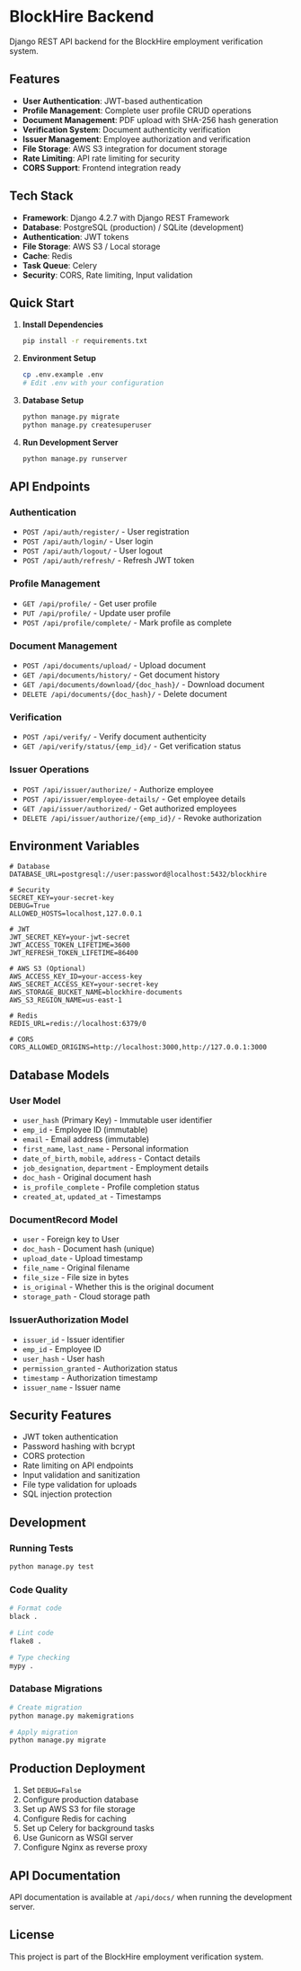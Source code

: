 # BlockHire Backend

Django REST API backend for the BlockHire employment verification system.

## Features

- **User Authentication**: JWT-based authentication
- **Profile Management**: Complete user profile CRUD operations
- **Document Management**: PDF upload with SHA-256 hash generation
- **Verification System**: Document authenticity verification
- **Issuer Management**: Employee authorization and verification
- **File Storage**: AWS S3 integration for document storage
- **Rate Limiting**: API rate limiting for security
- **CORS Support**: Frontend integration ready

## Tech Stack

- **Framework**: Django 4.2.7 with Django REST Framework
- **Database**: PostgreSQL (production) / SQLite (development)
- **Authentication**: JWT tokens
- **File Storage**: AWS S3 / Local storage
- **Cache**: Redis
- **Task Queue**: Celery
- **Security**: CORS, Rate limiting, Input validation

## Quick Start

1. **Install Dependencies**
   ```bash
   pip install -r requirements.txt
   ```

2. **Environment Setup**
   ```bash
   cp .env.example .env
   # Edit .env with your configuration
   ```

3. **Database Setup**
   ```bash
   python manage.py migrate
   python manage.py createsuperuser
   ```

4. **Run Development Server**
   ```bash
   python manage.py runserver
   ```

## API Endpoints

### Authentication
- `POST /api/auth/register/` - User registration
- `POST /api/auth/login/` - User login
- `POST /api/auth/logout/` - User logout
- `POST /api/auth/refresh/` - Refresh JWT token

### Profile Management
- `GET /api/profile/` - Get user profile
- `PUT /api/profile/` - Update user profile
- `POST /api/profile/complete/` - Mark profile as complete

### Document Management
- `POST /api/documents/upload/` - Upload document
- `GET /api/documents/history/` - Get document history
- `GET /api/documents/download/{doc_hash}/` - Download document
- `DELETE /api/documents/{doc_hash}/` - Delete document

### Verification
- `POST /api/verify/` - Verify document authenticity
- `GET /api/verify/status/{emp_id}/` - Get verification status

### Issuer Operations
- `POST /api/issuer/authorize/` - Authorize employee
- `POST /api/issuer/employee-details/` - Get employee details
- `GET /api/issuer/authorized/` - Get authorized employees
- `DELETE /api/issuer/authorize/{emp_id}/` - Revoke authorization

## Environment Variables

```env
# Database
DATABASE_URL=postgresql://user:password@localhost:5432/blockhire

# Security
SECRET_KEY=your-secret-key
DEBUG=True
ALLOWED_HOSTS=localhost,127.0.0.1

# JWT
JWT_SECRET_KEY=your-jwt-secret
JWT_ACCESS_TOKEN_LIFETIME=3600
JWT_REFRESH_TOKEN_LIFETIME=86400

# AWS S3 (Optional)
AWS_ACCESS_KEY_ID=your-access-key
AWS_SECRET_ACCESS_KEY=your-secret-key
AWS_STORAGE_BUCKET_NAME=blockhire-documents
AWS_S3_REGION_NAME=us-east-1

# Redis
REDIS_URL=redis://localhost:6379/0

# CORS
CORS_ALLOWED_ORIGINS=http://localhost:3000,http://127.0.0.1:3000
```

## Database Models

### User Model
- `user_hash` (Primary Key) - Immutable user identifier
- `emp_id` - Employee ID (immutable)
- `email` - Email address (immutable)
- `first_name`, `last_name` - Personal information
- `date_of_birth`, `mobile`, `address` - Contact details
- `job_designation`, `department` - Employment details
- `doc_hash` - Original document hash
- `is_profile_complete` - Profile completion status
- `created_at`, `updated_at` - Timestamps

### DocumentRecord Model
- `user` - Foreign key to User
- `doc_hash` - Document hash (unique)
- `upload_date` - Upload timestamp
- `file_name` - Original filename
- `file_size` - File size in bytes
- `is_original` - Whether this is the original document
- `storage_path` - Cloud storage path

### IssuerAuthorization Model
- `issuer_id` - Issuer identifier
- `emp_id` - Employee ID
- `user_hash` - User hash
- `permission_granted` - Authorization status
- `timestamp` - Authorization timestamp
- `issuer_name` - Issuer name

## Security Features

- JWT token authentication
- Password hashing with bcrypt
- CORS protection
- Rate limiting on API endpoints
- Input validation and sanitization
- File type validation for uploads
- SQL injection protection

## Development

### Running Tests
```bash
python manage.py test
```

### Code Quality
```bash
# Format code
black .

# Lint code
flake8 .

# Type checking
mypy .
```

### Database Migrations
```bash
# Create migration
python manage.py makemigrations

# Apply migration
python manage.py migrate
```

## Production Deployment

1. Set `DEBUG=False`
2. Configure production database
3. Set up AWS S3 for file storage
4. Configure Redis for caching
5. Set up Celery for background tasks
6. Use Gunicorn as WSGI server
7. Configure Nginx as reverse proxy

## API Documentation

API documentation is available at `/api/docs/` when running the development server.

## License

This project is part of the BlockHire employment verification system.

